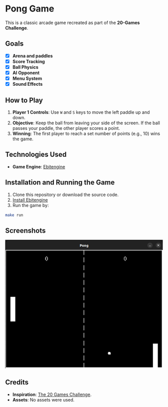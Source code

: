 # Pong Game

This is a classic arcade game recreated as part of the **20-Games Challenge**.

## Goals

- [x] **Arena and paddles**
- [x] **Score Tracking**
- [x] **Ball Physics**
- [x] **AI Opponent**
- [x] **Menu System**
- [x] **Sound Effects**

## How to Play

1. **Player 1 Controls**: Use `W` and `S` keys to move the left paddle up and down.
2. **Objective**: Keep the ball from leaving your side of the screen. If the ball passes your paddle, the other player scores a point.
3. **Winning**: The first player to reach a set number of points (e.g., 10) wins the game.

## Technologies Used
- **Game Engine**: [Ebitengine](https://ebitengine.org/)

## Installation and Running the Game
1. Clone this repository or download the source code.
2. [Install Ebitengine](https://ebitengine.org/en/documents/install.html)
3. Run the game by:
```bash
make run
```

## Screenshots
![<alt-text>](images/pong.png)

## Credits
- **Inspiration**: [The 20 Games Challenge](https://20_games_challenge.gitlab.io).
- **Assets**: No assets were used.

